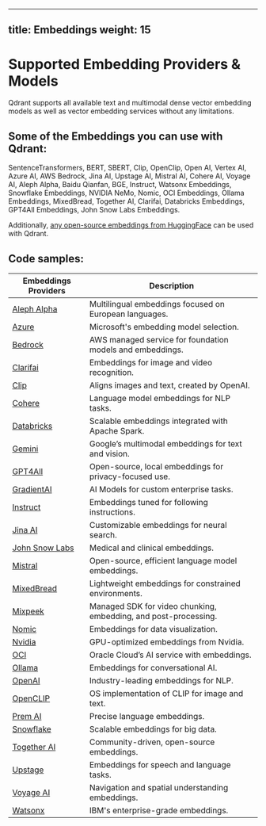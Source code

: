 
---
title: Embeddings
weight: 15
---
# Supported Embedding Providers & Models

Qdrant supports all available text and multimodal dense vector embedding models as well as vector embedding services without any limitations. 

## Some of the Embeddings you can use with Qdrant:

SentenceTransformers, BERT, SBERT, Clip, OpenClip, Open AI, Vertex AI, Azure AI, AWS Bedrock, Jina AI, Upstage AI, Mistral AI, Cohere AI, Voyage AI, Aleph Alpha, Baidu Qianfan, BGE, Instruct, Watsonx Embeddings, Snowflake Embeddings, NVIDIA NeMo, Nomic, OCI Embeddings, Ollama Embeddings, MixedBread, Together AI, Clarifai, Databricks Embeddings, GPT4All Embeddings, John Snow Labs Embeddings.

Additionally, [any open-source embeddings from HuggingFace](https://huggingface.co/spaces/mteb/leaderboard) can be used with Qdrant. 

## Code samples:

| Embeddings Providers          | Description |
| ----------------------------- | ----------- |
| [Aleph Alpha](./aleph-alpha/) | Multilingual embeddings focused on European languages. |
| [Azure](./azure/)             | Microsoft's embedding model selection. |
| [Bedrock](./bedrock/)         | AWS managed service for foundation models and embeddings. |
| [Clarifai](./clarifai/)       | Embeddings for image and video recognition. |
| [Clip](./clip/)               | Aligns images and text, created by OpenAI. |
| [Cohere](./cohere/)           | Language model embeddings for NLP tasks. |
| [Databricks](./databricks/)   | Scalable embeddings integrated with Apache Spark. |
| [Gemini](./gemini/)           | Google’s multimodal embeddings for text and vision. |
| [GPT4All](./gpt4all/)         | Open-source, local embeddings for privacy-focused use. |
| [GradientAI](./gradient/)     | AI Models for custom enterprise tasks.|
| [Instruct](./instruct/)       | Embeddings tuned for following instructions. |
| [Jina AI](./jina-embeddings/)     | Customizable embeddings for neural search. |
| [John Snow Labs](./johnsnow/) | Medical and clinical embeddings. |
| [Mistral](./mistral/)         | Open-source, efficient language model embeddings. |
| [MixedBread](./mixedbread/)   | Lightweight embeddings for constrained environments. |
| [Mixpeek](./mixpeek/)         | Managed SDK for video chunking, embedding, and post-processing.​ |
| [Nomic](./nomic/)             | Embeddings for data visualization. |
| [Nvidia](./nvidia/)      | GPU-optimized embeddings from Nvidia. |
| [OCI](./oci/)                 | Oracle Cloud’s AI service with embeddings. |
| [Ollama](./ollama/)           | Embeddings for conversational AI. |
| [OpenAI](./openai/)           | Industry-leading embeddings for NLP. |
| [OpenCLIP](./openclip/)           | OS implementation of CLIP for image and text. |
| [Prem AI](./premai/)          | Precise language embeddings. |
| [Snowflake](./snowflake/)     | Scalable embeddings for big data. |
| [Together AI](./togetherai/) | Community-driven, open-source embeddings. |
| [Upstage](./upstage/)         | Embeddings for speech and language tasks. |
| [Voyage AI](./voyage/)        | Navigation and spatial understanding embeddings. |
| [Watsonx](./watsonx/)         | IBM's enterprise-grade embeddings. |
